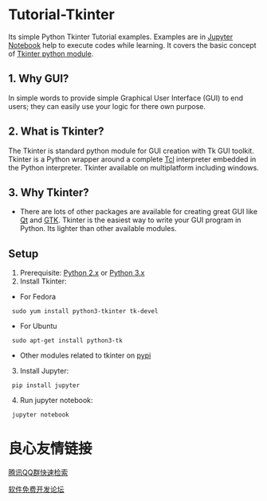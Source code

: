 

# Tutorial-Tkinter
Its simple Python Tkinter Tutorial examples. Examples are in [Jupyter Notebook](http://jupyter.org/index.html) help to execute codes while learning. It covers the basic concept of [Tkinter python module](https://docs.python.org/2/library/tkinter.html). 

## 1. Why GUI?
In simple words to provide simple Graphical User Interface (GUI) to end users; they can easily use your logic for there own purpose. 

## 2. What is Tkinter?
The Tkinter is standard python module for GUI creation with Tk GUI toolkit. Tkinter is a Python wrapper around a complete [Tcl](https://www.tcl.tk/software/tcltk/) interpreter embedded in the Python interpreter. Tkinter available on multiplatform including windows.

## 3. Why Tkinter?
- There are lots of other packages are available for creating great GUI  like [Qt](https://www.qt.io/) and [GTK](https://www.gtk.org/).  Tkinter is the easiest way to write your GUI program in Python. Its lighter than other available modules. 

## Setup
1. Prerequisite: [Python 2.x](https://www.python.org/downloads/) or [Python 3.x](https://www.python.org/downloads/)
2. Install Tkinter:

- For Fedora
```{r, engine='bash', count_lines}
 sudo yum install python3-tkinter tk-devel
```

- For Ubuntu
```{r, engine='bash', count_lines}
 sudo apt-get install python3-tk
```
- Other modules related to tkinter on [pypi](https://pypi.python.org/pypi?%3Aaction=search&term=tkinter)

3. Install Jupyter:
```{r, engine='python', count_lines}
 pip install jupyter
```

4. Run jupyter notebook:
```{r, engine='bash', count_lines}
 jupyter notebook
```


 # 良心友情链接

[腾讯QQ群快速检索](http://u.720life.cn/s/8cf73f7c)

[软件免费开发论坛](http://u.720life.cn/s/bbb01dc0)